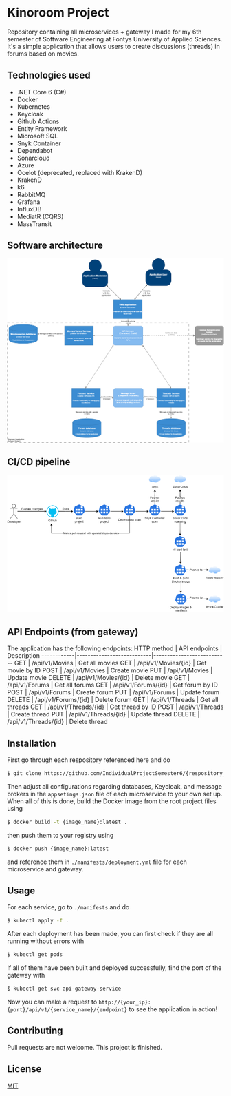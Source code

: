 # Kinoroom Project
Repository containing all microservices + gateway I made for my 6th semester of Software Engineering at Fontys University of Applied Sciences. It's a simple application that allows users to create discussions (threads) in forums based on movies.

## Technologies used
- .NET Core 6 (C#)
- Docker
- Kubernetes
- Keycloak
- Github Actions
- Entity Framework
- Microsoft SQL
- Snyk Container
- Dependabot
- Sonarcloud
- Azure
- Ocelot (deprecated, replaced with KrakenD)
- KrakenD
- k6
- RabbitMQ
- Grafana
- InfluxDB
- MediatR (CQRS)
- MassTransit

## Software architecture
<img src="img/c2model.png" height="auto" width="auto">

## CI/CD pipeline
<img src="img/CICD_diagram.png" height="auto" width="auto">


## API Endpoints (from gateway)
The application has the following endpoints:
HTTP method | API endpoints             | Description
------------|---------------------------|---------------------------
 GET        | /api/v1/Movies            | Get all movies
 GET        | /api/v1/Movies/{id}       | Get movie by ID
 POST       | /api/v1/Movies            | Create movie
 PUT        | /api/v1/Movies            | Update movie
 DELETE     | /api/v1/Movies/{id}       | Delete movie
 GET        | /api/v1/Forums            | Get all forums
 GET        | /api/v1/Forums/{id}       | Get forum by ID
 POST       | /api/v1/Forums            | Create forum
 PUT        | /api/v1/Forums            | Update forum
 DELETE     | /api/v1/Forums/{id}       | Delete forum
 GET        | /api/v1/Threads           | Get all threads
 GET        | /api/v1/Threads/{id}      | Get thread by ID
 POST       | /api/v1/Threads           | Create thread
 PUT        | /api/v1/Threads/{id}      | Update thread
 DELETE     | /api/v1/Threads/{id}      | Delete thread

 ## Installation
First go through each respository referenced here and do
```bash
$ git clone https://github.com/IndividualProjectSemester6/{respository_name}:git
```
Then adjust all configurations regarding databases, Keycloak, and message brokers in the `appsetings.json` file of each microservice to your own set up. When all of this is done, build the Docker image from the root project files using
```bash
$ docker build -t {image_name}:latest .
```
then push them to your registry using
```bash
$ docker push {image_name}:latest
```
and reference them in `./manifests/deployment.yml` file for each microservice and gateway.

## Usage
For each service, go to `./manifests` and do
```bash
$ kubectl apply -f .
```
After each deployment has been made, you can first check if they are all running without errors with
```bash
$ kubectl get pods
```
If all of them have been built and deployed successfully, find the port of the gateway with
```bash
$ kubectl get svc api-gateway-service
```
Now you can make a request to `http://{your_ip}:{port}/api/v1/{service_name}/{endpoint}` to see the application in action!

## Contributing
Pull requests are not welcome. This project is finished.

## License
[MIT](https://choosealicense.com/licenses/mit/)
